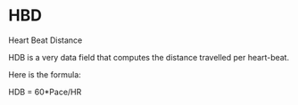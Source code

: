 # HBD

Heart Beat Distance

HDB is a very data field that computes the distance travelled per heart-beat.

Here is the formula:

HDB = 60*Pace/HR